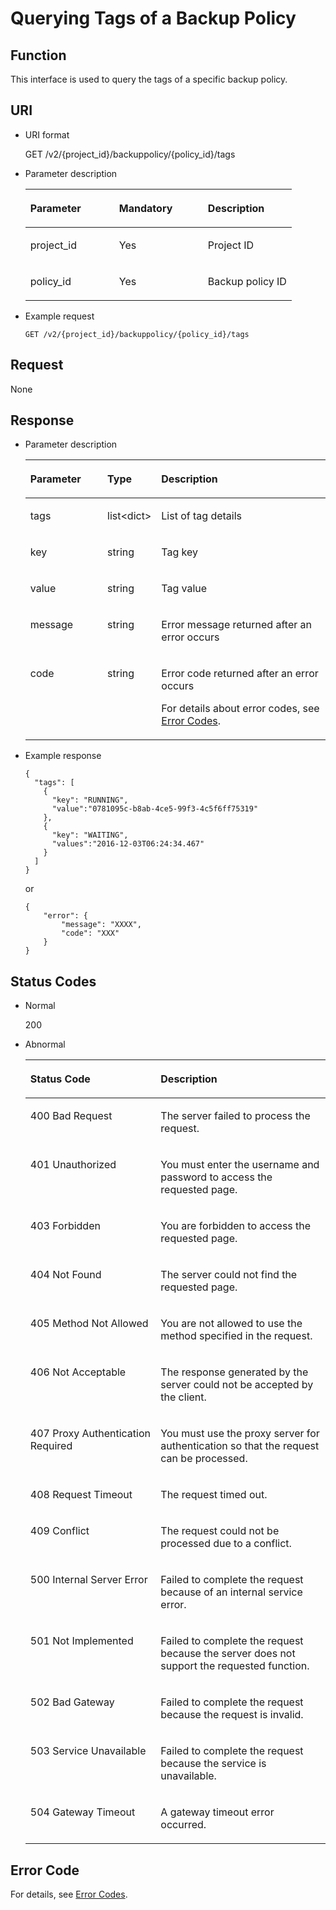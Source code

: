 # Querying Tags of a Backup Policy<a name="EN-US_TOPIC_0067142131"></a>

## Function<a name="section63962185"></a>

This interface is used to query the tags of a specific backup policy.

## URI<a name="section38788755"></a>

-   URI format

    GET /v2/\{project\_id\}/backuppolicy/\{policy\_id\}/tags

-   Parameter description

    <a name="table60344938"></a>
    <table><thead align="left"><tr id="row59011071"><th class="cellrowborder" valign="top" width="33.33333333333333%" id="mcps1.1.4.1.1"><p id="p15167431"><a name="p15167431"></a><a name="p15167431"></a>Parameter</p>
    </th>
    <th class="cellrowborder" valign="top" width="33.33333333333333%" id="mcps1.1.4.1.2"><p id="p20602375"><a name="p20602375"></a><a name="p20602375"></a>Mandatory</p>
    </th>
    <th class="cellrowborder" valign="top" width="33.33333333333333%" id="mcps1.1.4.1.3"><p id="p58179688"><a name="p58179688"></a><a name="p58179688"></a>Description</p>
    </th>
    </tr>
    </thead>
    <tbody><tr id="row14934289"><td class="cellrowborder" valign="top" width="33.33333333333333%" headers="mcps1.1.4.1.1 "><p id="p1717931"><a name="p1717931"></a><a name="p1717931"></a>project_id</p>
    </td>
    <td class="cellrowborder" valign="top" width="33.33333333333333%" headers="mcps1.1.4.1.2 "><p id="p4934750"><a name="p4934750"></a><a name="p4934750"></a>Yes</p>
    </td>
    <td class="cellrowborder" valign="top" width="33.33333333333333%" headers="mcps1.1.4.1.3 "><p id="p64170449"><a name="p64170449"></a><a name="p64170449"></a>Project ID</p>
    </td>
    </tr>
    <tr id="row49177768142544"><td class="cellrowborder" valign="top" width="33.33333333333333%" headers="mcps1.1.4.1.1 "><p id="p23976272142544"><a name="p23976272142544"></a><a name="p23976272142544"></a>policy_id</p>
    </td>
    <td class="cellrowborder" valign="top" width="33.33333333333333%" headers="mcps1.1.4.1.2 "><p id="p63029893142544"><a name="p63029893142544"></a><a name="p63029893142544"></a>Yes</p>
    </td>
    <td class="cellrowborder" valign="top" width="33.33333333333333%" headers="mcps1.1.4.1.3 "><p id="p5147694142544"><a name="p5147694142544"></a><a name="p5147694142544"></a>Backup policy ID</p>
    </td>
    </tr>
    </tbody>
    </table>

-   Example request

    ```
    GET /v2/{project_id}/backuppolicy/{policy_id}/tags
    ```


## Request<a name="section13554483"></a>

None

## Response<a name="section54881489"></a>

-   Parameter description

    <a name="table65890561182249"></a>
    <table><thead align="left"><tr id="row28557550182249"><th class="cellrowborder" valign="top" width="25.840000000000003%" id="mcps1.1.4.1.1"><p id="p1431817452527"><a name="p1431817452527"></a><a name="p1431817452527"></a>Parameter</p>
    </th>
    <th class="cellrowborder" valign="top" width="16.74%" id="mcps1.1.4.1.2"><p id="p14225104112"><a name="p14225104112"></a><a name="p14225104112"></a>Type</p>
    </th>
    <th class="cellrowborder" valign="top" width="57.42%" id="mcps1.1.4.1.3"><p id="p29622330"><a name="p29622330"></a><a name="p29622330"></a>Description</p>
    </th>
    </tr>
    </thead>
    <tbody><tr id="row59988132182249"><td class="cellrowborder" valign="top" width="25.840000000000003%" headers="mcps1.1.4.1.1 "><p id="p27200506182249"><a name="p27200506182249"></a><a name="p27200506182249"></a>tags</p>
    </td>
    <td class="cellrowborder" valign="top" width="16.74%" headers="mcps1.1.4.1.2 "><p id="p20056653182249"><a name="p20056653182249"></a><a name="p20056653182249"></a>list&lt;dict&gt;</p>
    </td>
    <td class="cellrowborder" valign="top" width="57.42%" headers="mcps1.1.4.1.3 "><p id="p13976217182249"><a name="p13976217182249"></a><a name="p13976217182249"></a>List of tag details</p>
    </td>
    </tr>
    <tr id="row58677097182249"><td class="cellrowborder" valign="top" width="25.840000000000003%" headers="mcps1.1.4.1.1 "><p id="p55224391182249"><a name="p55224391182249"></a><a name="p55224391182249"></a>key</p>
    </td>
    <td class="cellrowborder" valign="top" width="16.74%" headers="mcps1.1.4.1.2 "><p id="p6473140182249"><a name="p6473140182249"></a><a name="p6473140182249"></a>string</p>
    </td>
    <td class="cellrowborder" valign="top" width="57.42%" headers="mcps1.1.4.1.3 "><p id="p54562323182249"><a name="p54562323182249"></a><a name="p54562323182249"></a>Tag key</p>
    </td>
    </tr>
    <tr id="row21298866182249"><td class="cellrowborder" valign="top" width="25.840000000000003%" headers="mcps1.1.4.1.1 "><p id="p47486561182249"><a name="p47486561182249"></a><a name="p47486561182249"></a>value</p>
    </td>
    <td class="cellrowborder" valign="top" width="16.74%" headers="mcps1.1.4.1.2 "><p id="p39982301182249"><a name="p39982301182249"></a><a name="p39982301182249"></a>string</p>
    </td>
    <td class="cellrowborder" valign="top" width="57.42%" headers="mcps1.1.4.1.3 "><p id="p17340921182249"><a name="p17340921182249"></a><a name="p17340921182249"></a>Tag value</p>
    </td>
    </tr>
    <tr id="row21850568182249"><td class="cellrowborder" valign="top" width="25.840000000000003%" headers="mcps1.1.4.1.1 "><p id="p25065570182249"><a name="p25065570182249"></a><a name="p25065570182249"></a>message</p>
    </td>
    <td class="cellrowborder" valign="top" width="16.74%" headers="mcps1.1.4.1.2 "><p id="p38492801182249"><a name="p38492801182249"></a><a name="p38492801182249"></a>string</p>
    </td>
    <td class="cellrowborder" valign="top" width="57.42%" headers="mcps1.1.4.1.3 "><p id="p30909140182249"><a name="p30909140182249"></a><a name="p30909140182249"></a>Error message returned after an error occurs</p>
    </td>
    </tr>
    <tr id="row9746812182249"><td class="cellrowborder" valign="top" width="25.840000000000003%" headers="mcps1.1.4.1.1 "><p id="p51294316182249"><a name="p51294316182249"></a><a name="p51294316182249"></a>code</p>
    </td>
    <td class="cellrowborder" valign="top" width="16.74%" headers="mcps1.1.4.1.2 "><p id="p58164833182249"><a name="p58164833182249"></a><a name="p58164833182249"></a>string</p>
    </td>
    <td class="cellrowborder" valign="top" width="57.42%" headers="mcps1.1.4.1.3 "><p id="p13730998182249"><a name="p13730998182249"></a><a name="p13730998182249"></a>Error code returned after an error occurs</p>
    <p id="p56470119182249"><a name="p56470119182249"></a><a name="p56470119182249"></a>For details about error codes, see <a href="error-codes.md">Error Codes</a>.</p>
    </td>
    </tr>
    </tbody>
    </table>

-   Example response

    ```
    {
      "tags": [
        {
          "key": "RUNNING",
          "value":"0781095c-b8ab-4ce5-99f3-4c5f6ff75319"
        },
        {
          "key": "WAITING",
          "values":"2016-12-03T06:24:34.467"
        }
      ]
    }
    ```

    or

    ```
    {
        "error": {
            "message": "XXXX",
            "code": "XXX"
        }
    }
    ```


## Status Codes<a name="section24171358"></a>

-   Normal

    200

-   Abnormal

    <a name="table51230787"></a>
    <table><thead align="left"><tr id="row60503138"><th class="cellrowborder" valign="top" width="43.419999999999995%" id="mcps1.1.3.1.1"><p id="p1807185"><a name="p1807185"></a><a name="p1807185"></a>Status Code</p>
    </th>
    <th class="cellrowborder" valign="top" width="56.58%" id="mcps1.1.3.1.2"><p id="p12164329"><a name="p12164329"></a><a name="p12164329"></a>Description</p>
    </th>
    </tr>
    </thead>
    <tbody><tr id="row45786577"><td class="cellrowborder" valign="top" width="43.419999999999995%" headers="mcps1.1.3.1.1 "><p id="p17725233"><a name="p17725233"></a><a name="p17725233"></a>400 Bad Request</p>
    </td>
    <td class="cellrowborder" valign="top" width="56.58%" headers="mcps1.1.3.1.2 "><p id="p26457778"><a name="p26457778"></a><a name="p26457778"></a>The server failed to process the request.</p>
    </td>
    </tr>
    <tr id="row36793414"><td class="cellrowborder" valign="top" width="43.419999999999995%" headers="mcps1.1.3.1.1 "><p id="p27476571"><a name="p27476571"></a><a name="p27476571"></a>401 Unauthorized</p>
    </td>
    <td class="cellrowborder" valign="top" width="56.58%" headers="mcps1.1.3.1.2 "><p id="p11009764"><a name="p11009764"></a><a name="p11009764"></a>You must enter the username and password to access the requested page.</p>
    </td>
    </tr>
    <tr id="row31979016"><td class="cellrowborder" valign="top" width="43.419999999999995%" headers="mcps1.1.3.1.1 "><p id="p40163483"><a name="p40163483"></a><a name="p40163483"></a>403 Forbidden</p>
    </td>
    <td class="cellrowborder" valign="top" width="56.58%" headers="mcps1.1.3.1.2 "><p id="p32016662"><a name="p32016662"></a><a name="p32016662"></a>You are forbidden to access the requested page.</p>
    </td>
    </tr>
    <tr id="row4499052116376"><td class="cellrowborder" valign="top" width="43.419999999999995%" headers="mcps1.1.3.1.1 "><p id="p2035357816376"><a name="p2035357816376"></a><a name="p2035357816376"></a>404 Not Found</p>
    </td>
    <td class="cellrowborder" valign="top" width="56.58%" headers="mcps1.1.3.1.2 "><p id="p3802708716376"><a name="p3802708716376"></a><a name="p3802708716376"></a>The server could not find the requested page.</p>
    </td>
    </tr>
    <tr id="row8462523163725"><td class="cellrowborder" valign="top" width="43.419999999999995%" headers="mcps1.1.3.1.1 "><p id="p14375766163725"><a name="p14375766163725"></a><a name="p14375766163725"></a>405 Method Not Allowed</p>
    </td>
    <td class="cellrowborder" valign="top" width="56.58%" headers="mcps1.1.3.1.2 "><p id="p23586373163725"><a name="p23586373163725"></a><a name="p23586373163725"></a>You are not allowed to use the method specified in the request.</p>
    </td>
    </tr>
    <tr id="row60343628163758"><td class="cellrowborder" valign="top" width="43.419999999999995%" headers="mcps1.1.3.1.1 "><p id="p55995701163758"><a name="p55995701163758"></a><a name="p55995701163758"></a>406 Not Acceptable</p>
    </td>
    <td class="cellrowborder" valign="top" width="56.58%" headers="mcps1.1.3.1.2 "><p id="p39357967163758"><a name="p39357967163758"></a><a name="p39357967163758"></a>The response generated by the server could not be accepted by the client.</p>
    </td>
    </tr>
    <tr id="row32079544163754"><td class="cellrowborder" valign="top" width="43.419999999999995%" headers="mcps1.1.3.1.1 "><p id="p48306260163754"><a name="p48306260163754"></a><a name="p48306260163754"></a>407 Proxy Authentication Required</p>
    </td>
    <td class="cellrowborder" valign="top" width="56.58%" headers="mcps1.1.3.1.2 "><p id="p20492948163754"><a name="p20492948163754"></a><a name="p20492948163754"></a>You must use the proxy server for authentication so that the request can be processed.</p>
    </td>
    </tr>
    <tr id="row28680770163738"><td class="cellrowborder" valign="top" width="43.419999999999995%" headers="mcps1.1.3.1.1 "><p id="p41441040163738"><a name="p41441040163738"></a><a name="p41441040163738"></a>408 Request Timeout</p>
    </td>
    <td class="cellrowborder" valign="top" width="56.58%" headers="mcps1.1.3.1.2 "><p id="p1281119163738"><a name="p1281119163738"></a><a name="p1281119163738"></a>The request timed out.</p>
    </td>
    </tr>
    <tr id="row65552906164354"><td class="cellrowborder" valign="top" width="43.419999999999995%" headers="mcps1.1.3.1.1 "><p id="p8185203164354"><a name="p8185203164354"></a><a name="p8185203164354"></a>409 Conflict</p>
    </td>
    <td class="cellrowborder" valign="top" width="56.58%" headers="mcps1.1.3.1.2 "><p id="p59021712164354"><a name="p59021712164354"></a><a name="p59021712164354"></a>The request could not be processed due to a conflict.</p>
    </td>
    </tr>
    <tr id="row19714506"><td class="cellrowborder" valign="top" width="43.419999999999995%" headers="mcps1.1.3.1.1 "><p id="p53371190"><a name="p53371190"></a><a name="p53371190"></a>500 Internal Server Error</p>
    </td>
    <td class="cellrowborder" valign="top" width="56.58%" headers="mcps1.1.3.1.2 "><p id="p28099101"><a name="p28099101"></a><a name="p28099101"></a>Failed to complete the request because of an internal service error.</p>
    </td>
    </tr>
    <tr id="row32688750164938"><td class="cellrowborder" valign="top" width="43.419999999999995%" headers="mcps1.1.3.1.1 "><p id="p30543097164938"><a name="p30543097164938"></a><a name="p30543097164938"></a>501 Not Implemented</p>
    </td>
    <td class="cellrowborder" valign="top" width="56.58%" headers="mcps1.1.3.1.2 "><p id="p58071768164938"><a name="p58071768164938"></a><a name="p58071768164938"></a>Failed to complete the request because the server does not support the requested function.</p>
    </td>
    </tr>
    <tr id="row11809518164943"><td class="cellrowborder" valign="top" width="43.419999999999995%" headers="mcps1.1.3.1.1 "><p id="p17046908164943"><a name="p17046908164943"></a><a name="p17046908164943"></a>502 Bad Gateway</p>
    </td>
    <td class="cellrowborder" valign="top" width="56.58%" headers="mcps1.1.3.1.2 "><p id="p38622347164943"><a name="p38622347164943"></a><a name="p38622347164943"></a>Failed to complete the request because the request is invalid.</p>
    </td>
    </tr>
    <tr id="row38399341164956"><td class="cellrowborder" valign="top" width="43.419999999999995%" headers="mcps1.1.3.1.1 "><p id="p23338889164956"><a name="p23338889164956"></a><a name="p23338889164956"></a>503 Service Unavailable</p>
    </td>
    <td class="cellrowborder" valign="top" width="56.58%" headers="mcps1.1.3.1.2 "><p id="p11401882164956"><a name="p11401882164956"></a><a name="p11401882164956"></a>Failed to complete the request because the service is unavailable.</p>
    </td>
    </tr>
    <tr id="row51565323"><td class="cellrowborder" valign="top" width="43.419999999999995%" headers="mcps1.1.3.1.1 "><p id="p16041657"><a name="p16041657"></a><a name="p16041657"></a>504 Gateway Timeout</p>
    </td>
    <td class="cellrowborder" valign="top" width="56.58%" headers="mcps1.1.3.1.2 "><p id="p24305815"><a name="p24305815"></a><a name="p24305815"></a>A gateway timeout error occurred.</p>
    </td>
    </tr>
    </tbody>
    </table>


## Error Code<a name="section1362310255432"></a>

For details, see  [Error Codes](error-codes.md).

